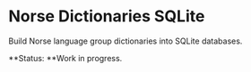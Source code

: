 # Norse Dictionaries SQLite

Build Norse language group dictionaries into SQLite databases.

**Status: **Work in progress.
